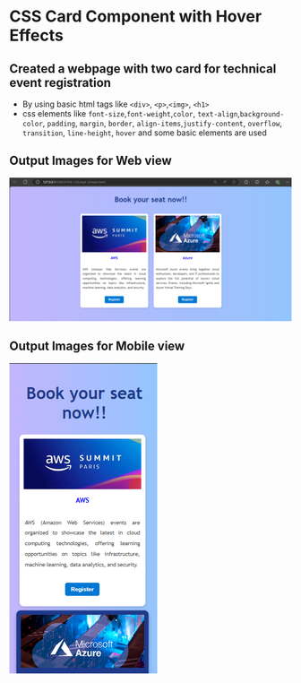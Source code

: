 # CSS Card Component with Hover Effects

## Created a webpage with two card for technical event registration
- By using basic html tags like `<div>`, `<p>`,`<img>`, `<h1>`
- css elements like `font-size`,`font-weight`,`color`, `text-align`,`background-color`, `padding`, `margin`, `border`, `align-items`,`justify-content`,
`overflow`, `transition`, `line-height`, `hover` and some basic elements are used

## Output Images for Web view
![alt text](./assests/image.png)

## Output Images for Mobile view
![alt text](./assests/image-1.png)

